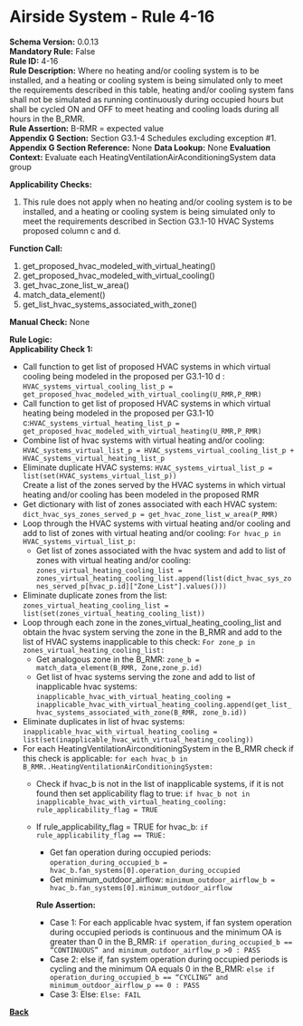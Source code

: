 # Airside System - Rule 4-16  
**Schema Version:** 0.0.13  
**Mandatory Rule:** False    
**Rule ID:** 4-16  
**Rule Description:** Where no heating and/or cooling system is to be installed, and a heating or cooling system is being simulated only to meet the requirements described in this table, heating and/or cooling system fans shall not be simulated as running continuously during occupied hours but shall be cycled ON and OFF to meet heating and cooling loads during all hours in the B_RMR.  
**Rule Assertion:** B-RMR = expected value                                           
**Appendix G Section:**  Section G3.1-4 Schedules excluding exception #1.   
**Appendix G Section Reference:**  None
**Data Lookup:** None 
**Evaluation Context:** Evaluate each HeatingVentilationAirAconditioningSystem data group    

**Applicability Checks:** 

1. This rule does not apply when no heating and/or cooling system is to be installed, and a heating or cooling system is being simulated only to meet the requirements described in Section G3.1-10 HVAC Systems proposed column c and d.
 
**Function Call:** 

1. get_proposed_hvac_modeled_with_virtual_heating()
2. get_proposed_hvac_modeled_with_virtual_cooling()
3. get_hvac_zone_list_w_area()  
4. match_data_element()  
5. get_list_hvac_systems_associated_with_zone()

**Manual Check:** None  

**Rule Logic:**  
**Applicability Check 1:**   
- Call function to get list of proposed HVAC systems in which virtual cooling being modeled in the proposed per G3.1-10 d : `HVAC_systems_virtual_cooling_list_p = get_proposed_hvac_modeled_with_virtual_cooling(U_RMR,P_RMR)`
- Call function to get list of proposed HVAC systems in which virtual heating being modeled in the proposed per G3.1-10 c:`HVAC_systems_virtual_heating_list_p = get_proposed_hvac_modeled_with_virtual_heating(U_RMR,P_RMR)`
- Combine list of hvac systems with virtual heating and/or cooling: `HVAC_systems_virtual_list_p = HVAC_systems_virtual_cooling_list_p + HVAC_systems_virtual_heating_list_p`
- Eliminate duplicate HVAC systems: `HVAC_systems_virtual_list_p = list(set(HVAC_systems_virtual_list_p))`  
Create a list of the zones served by the HVAC systems in which virtual heating and/or cooling has been modeled in the proposed RMR
- Get dictionary with list of zones associated with each HVAC system: `dict_hvac_sys_zones_served_p = get_hvac_zone_list_w_area(P_RMR)`
- Loop through the HVAC systems with virtual heating and/or cooling and add to list of zones with virtual heating and/or cooling: `For hvac_p in HVAC_systems_virtual_list_p:`
    - Get list of zones associated with the hvac system and add to list of zones with virtual heating and/or cooling: `zones_virtual_heating_cooling_list = zones_virtual_heating_cooling_list.append(list(dict_hvac_sys_zones_served_p[hvac_p.id]["Zone_List"].values()))`
- Eliminate duplicate zones from the list: `zones_virtual_heating_cooling_list = list(set(zones_virtual_heating_cooling_list))`
- Loop through each zone in the zones_virtual_heating_cooling_list and obtain the hvac system serving the zone in the B_RMR and add to the list of HVAC systems inapplicable to this check: `For zone_p in zones_virtual_heating_cooling_list:`
    - Get analogous zone in the B_RMR: `zone_b = match_data_element(B_RMR, Zone,zone_p.id)`  
    - Get list of hvac systems serving the zone and add to list of inapplicable hvac systems: `inapplicable_hvac_with_virtual_heating_cooling = inapplicable_hvac_with_virtual_heating_cooling.append(get_list_hvac_systems_associated_with_zone(B_RMR, zone_b.id))`  
- Eliminate duplicates in list of hvac systems: `inapplicable_hvac_with_virtual_heating_cooling = list(set(inapplicable_hvac_with_virtual_heating_cooling))`
- For each HeatingVentilationAirconditioningSystem in the B_RMR check if this check is applicable: `for each hvac_b in B_RMR..HeatingVentilationAirConditioningSystem:`
    - Check if hvac_b is not in the list of inapplicable systems, if it is not found then set applicability flag to true: `if hvac_b not in inapplicable_hvac_with_virtual_heating_cooling: rule_applicability_flag = TRUE`   
    - If rule_applicability_flag = TRUE for hvac_b: `if rule_applicability_flag == TRUE:`
        - Get fan operation during occupied periods: `operation_during_occupied_b = hvac_b.fan_systems[0].operation_during_occupied` 
        - Get minimum_outdoor_airflow: `minimum_outdoor_airflow_b = hvac_b.fan_systems[0].minimum_outdoor_airflow`

        **Rule Assertion:**
        - Case 1: For each applicable hvac system, if fan system operation during occupied periods is continuous and the minimum OA is greater than 0 in the B_RMR: `if operation_during_occupied_b == “CONTINUOUS” and minimum_outdoor_airflow_p >0 : PASS`
        - Case 2: else if, fan system operation during occupied periods is cycling and the minimum OA equals 0 in the B_RMR: `else if operation_during_occupied_b == “CYCLING” and minimum_outdoor_airflow_p == 0 : PASS`
        - Case 3: Else: `Else: FAIL`


**[Back](../_toc.md)**